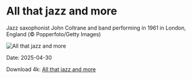 # All that jazz and more

Jazz saxophonist John Coltrane and band performing in 1961 in London, England (© Popperfoto/Getty Images)

![All that jazz and more](https://bing.com/th?id=OHR.ColtraneBand_EN-US3561448385_UHD.jpg&rf=LaDigue_UHD.jpg&pid=hp&w=1024&h=576&rs=1&c=4)

Date: 2025-04-30

Download 4k: [All that jazz and more](https://bing.com/th?id=OHR.ColtraneBand_EN-US3561448385_UHD.jpg&rf=LaDigue_UHD.jpg&pid=hp&w=3840&h=2160&rs=1&c=4)

